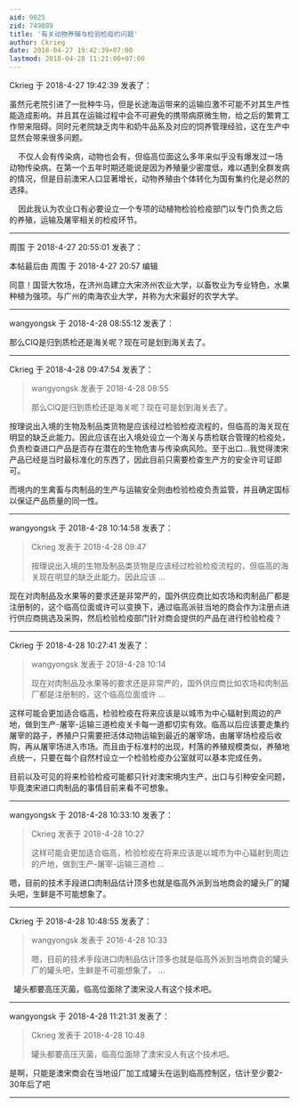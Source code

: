 ```yaml
---
aid: 9025
zid: 749889
title: '有关动物养殖与检验检疫的问题'
author: Ckrieg
date: 2018-04-27 19:42:39+07:00
lastmod: 2018-04-28 11:21:00+07:00
---
```


Ckrieg 于 2018-4-27 19:42:39 发表了：

虽然元老院引进了一批种牛马，但是长途海运带来的运输应激不可能不对其生产性能造成影响。并且其在运输过程中会不可避免的携带病原微生物，给之后的繁育工作带来阻碍。同时元老院缺乏肉牛和奶牛品系及对应的饲养管理经验，这在生产中显然会带来很多问题。

    不仅人会有传染病，动物也会有，但临高位面这么多年来似乎没有爆发过一场动物传染病。在第一个五年时期还能说是因为养殖量少密度低，难以遇到全群发病的情况，但是目前澳宋人口显著增长，动物养殖由个体转化为国有集约化是必然的选择。

    因此我认为农业口有必要设立一个专项的动植物检验检疫部门以专门负责之后的养殖，运输及屠宰相关的检疫环节。

---------

周围 于 2018-4-27 20:55:01 发表了：

本帖最后由 周围 于 2018-4-27 20:57 编辑 

同意！国营大牧场，在济州岛建立大宋济州农业大学，以畜牧业为专业特色，水果种植为强项。与广州的南海农业大学，并称为大宋最好的农学大学。

---------

wangyongsk 于 2018-4-28 08:55:12 发表了：

那么CIQ是归到质检还是海关呢？现在可是划到海关去了。

---------

Ckrieg 于 2018-4-28 09:47:54 发表了：

> wangyongsk 发表于 2018-4-28 08:55
> 
> 那么CIQ是归到质检还是海关呢？现在可是划到海关去了。



按理说出入境的生物及制品类货物是应该经过检验检疫流程的，但临高的海关现在明显的缺乏此能力。因此应该在出入境处设立一个海关与质检联合管理的检疫处，负责检查进口产品是否存在潜在的生物危害与传染病风险。至于出口...我觉得澳宋产品已经是当时最标准化的东西了，因此目前只需要检查生产方的安全许可证即可。

而境内的生禽畜与肉制品的生产与运输安全则由检验检疫负责监管，并且确定国标以保证产品质量的同一性。

---------

wangyongsk 于 2018-4-28 10:14:58 发表了：

> Ckrieg 发表于 2018-4-28 09:47
> 
> 按理说出入境的生物及制品类货物是应该经过检验检疫流程的，但临高的海关现在明显的缺乏此能力。因此应该 ...



现在对肉制品及水果等的要求还是非常严的，国外供应商比如农场和肉制品厂都是注册制的，这个临高位面或许可以变换下，通过临高派驻当地的商会作为注册点进行供应商挑选及采购，然后检验检疫部门针对商会提供的产品在进行检验检疫？

---------

Ckrieg 于 2018-4-28 10:27:41 发表了：

> wangyongsk 发表于 2018-4-28 10:14
> 
> 现在对肉制品及水果等的要求还是非常严的，国外供应商比如农场和肉制品厂都是注册制的，这个临高位面或许 ...



这样可能会更加适合临高，检验检疫在将来应该是以城市为中心辐射到周边的产地，做到生产-屠宰-运输三道检疫关卡每一道都切实有效。临高以后应该要走集约屠宰的路子，养殖户只需要把活体动物运输到最近的屠宰场，由屠宰场检疫后收购，再从屠宰场进入市场。而且由于标准村的出现，村落的养殖规模类似，养殖地点统一，只要在每个自然村设立一个检验检疫办公室就可以基本完成任务。

目前以及可见的将来检验检疫可能都只针对澳宋境内生产，出口与引种安全问题，毕竟澳宋进口肉制品的事情目前来看不可想象。

---------

wangyongsk 于 2018-4-28 10:33:10 发表了：

> Ckrieg 发表于 2018-4-28 10:27
> 
> 这样可能会更加适合临高，检验检疫在将来应该是以城市为中心辐射到周边的产地，做到生产-屠宰-运输三道检 ...



嗯，目前的技术手段进口肉制品估计顶多也就是临高外派到当地商会的罐头厂的罐头吧，生鲜是不可能想象了。

---------

Ckrieg 于 2018-4-28 10:48:55 发表了：

> wangyongsk 发表于 2018-4-28 10:33
> 
> 嗯，目前的技术手段进口肉制品估计顶多也就是临高外派到当地商会的罐头厂的罐头吧，生鲜是不可能想象了。 ...



  罐头都要高压灭菌，临高位面除了澳宋没人有这个技术吧。

---------

wangyongsk 于 2018-4-28 11:21:31 发表了：

> Ckrieg 发表于 2018-4-28 10:48
> 
> 罐头都要高压灭菌，临高位面除了澳宋没人有这个技术吧。



是啊，只能是澳宋商会在当地设厂加工成罐头在运到临高控制区，估计至少要2-30年后了吧

---------

